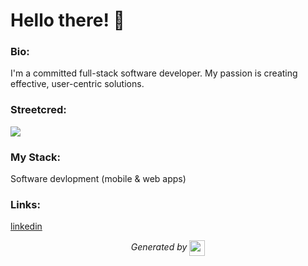
# Hello there! 👋


### Bio:

I'm a committed full-stack software developer.
My passion is creating effective, user-centric solutions. 
            

### Streetcred:

<a href="https://www.tublian.com/profile/yobuir?ss=true"><img src="https://t74hnvwwsd.execute-api.us-east-1.amazonaws.com/dev/ft/profile/streetcred/badge/yobuir?type=with_score"></a>

### My Stack:
Software devlopment (mobile & web apps)
### 

### 

### Links:
<a href="https://www.linkedin.com/in/yobu/">linkedin</a>
<div>

            
</div>




<p align="center">
<i>Generated by <a href="https://www.tublian.com/"><img src="https://tublian-newsletter-assets.s3.amazonaws.com/just-logo.png" width="25" style="vertical-align: middle"/></i>
</p>
